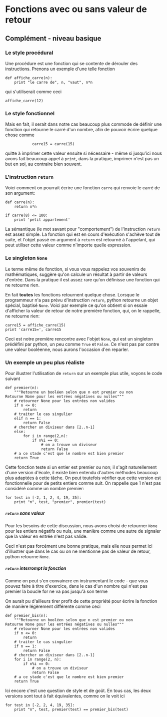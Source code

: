
# Fonctions avec ou sans valeur de retour

## Complément - niveau basique

### Le style procédural

Une procédure est une fonction qui se contente de dérouler des instructions.
Prenons un exemple d'une telle fonction


    def affiche_carre(n):
        print "le carre de", n, "vaut", n*n

qui s'utiliserait comme ceci


    affiche_carre(12)

### Le style fonctionnel

Mais en fait, il serait dans notre cas beaucoup plus commode de définir une
fonction qui retourne le carré d'un nombre, afin de pouvoir écrire quelque chose
comme

                carre15 = carre(15)
                
quitte à imprimer cette valeur ensuite si nécessaire - même si jusqu'ici nous
avons fait beaucoup appel à `print`, dans la pratique, imprimer n'est pas un but
en soi, au contraire bien souvent.

### L'instruction `return`

Voici comment on pourrait écrire une fonction `carre` qui renvoie le carré de
son argument:


    def carre(n):
        return n*n
    
    if carre(8) <= 100: 
        print 'petit appartement'

La sémantique (le mot savant pour "comportement") de l'instruction `return` est
assez simple. La fonction qui est en cours d'exécution s'achève tout de suite,
et l'objet passé en argument à `return` est retourné à l'appelant, qui peut
utiliser cette valeur comme n'importe quelle expression.

### Le singleton `None`

Le terme même de fonction, si vous vous rappelez vos souvenirs de mathématiques,
suggère qu'on calcule un résultat à partir de valeurs d'entrée. Dans la pratique
il est assez rare qu'on définisse une fonction qui ne retourne rien.

En fait **toutes** les fonctions retournent quelque chose. Lorsque le
programmeur n'a pas prévu d'instruction `return`, python retourne un objet
spécial, baptisé `None`. Voici par exemple ce qu'on obtient si on essaie
d'afficher la valeur de retour de notre première fonction, qui, on le rappelle,
ne retourne rien:


    carre15 = affiche_carre(15)
    print 'carre15=', carre15

Ceci est notre première rencontre avec l'objet `None`, qui est un singleton
prédéfini par python, un peu comme `True` et `False`. Ce n'est pas par contre
une valeur booléenne, nous aurons l'occasion d'en reparler.

### Un exemple un peu plus réaliste

Pour illustrer l'utilisation de `return` sur un exemple plus utile, voyons le
code suivant


    def premier(n):
        """Retourne un booléen selon que n est premier ou non
    Retourne None pour les entrées négatives ou nulles"""
        # retourner None pour les entrées non valides
        if n <= 0:
            return
        # traiter le cas singulier
        elif n == 1:
            return False
        # chercher un diviseur dans [2..n-1]
        else:
            for i in range(2,n):
                if n%i == 0:
                    # on a trouve un diviseur
                    return False
        # a ce stade c'est que le nombre est bien premier
        return True

Cette fonction teste si un entier est premier ou non; il s'agit naturellement
d'une version d'école, il existe bien entendu d'autres méthodes beaucoup plus
adaptées à cette tâche. On peut toutefois vérifier que cette version est
fonctionnelle pour de petits entiers comme suit. On rappelle que 1 n'est pas
considéré comme un nombre premier:


    for test in [-2, 1, 2, 4, 19, 35]:
        print "n", test, "premier", premier(test)

##### `return` sans valeur 

Pour les besoins de cette discussion, nous avons choisi de retourner `None` pour
les entiers négatifs ou nuls, une manière comme une autre de signaler que la
valeur en entrée n'est pas valide.

Ceci n'est pas forcément une bonne pratique, mais elle nous permet ici
d'illustrer que dans le cas ou on ne mentionne pas de valeur de retour, python
retourne `None`.

##### `return` interrompt la fonction

Comme on peut s'en convaincre en instrumentant le code - que vous pouvez faire à
titre d'exercice, dans le cas d'un nombre qui n'est pas premier la boucle for ne
va pas jusqu'à son terme

On aurait pu d'ailleurs tirer profit de cette propriété pour écrire la fonction
de manière légèrement différente comme ceci


    def premier_bis(n):
        """Retourne un booléen selon que n est premier ou non
    Retourne None pour les entrées négatives ou nulles"""
        # retourner None pour les entrées non valides
        if n <= 0:
            return
        # traiter le cas singulier
        if n == 1:
            return False
        # chercher un diviseur dans [2..n-1]
        for i in range(2, n):
            if n%i == 0:
                # on a trouve un diviseur
                return False
        # a ce stade c'est que le nombre est bien premier
        return True

Ici encore c'est une question de style et de goût. En tous cas, les deux
versions sont tout à fait équivalentes, comme on le voit ici


    for test in [-2, 2, 4, 19, 35]:
        print "n", test, premier(test) == premier_bis(test)

